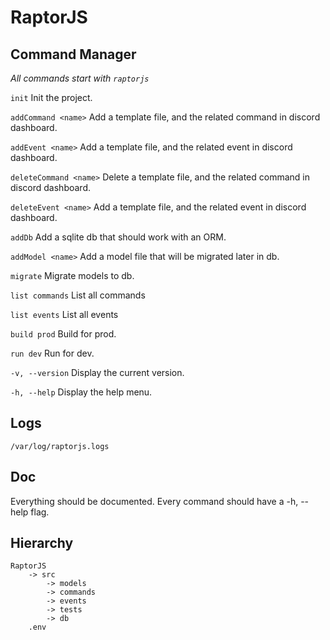 # RaptorJS

## Command Manager

*All commands start with `raptorjs`*

`init` Init the project.

`addCommand <name>` Add a template file, and the related command in discord dashboard.

`addEvent <name>` Add a template file, and the related event in discord dashboard.

`deleteCommand <name>` Delete a template file, and the related command in discord dashboard.

`deleteEvent <name>` Add a template file, and the related event in discord dashboard.

`addDb` Add a sqlite db that should work with an ORM.

`addModel <name>` Add a model file that will be migrated later in db.

`migrate` Migrate models to db.

`list commands` List all commands

`list events` List all events

`build prod` Build for prod.

`run dev` Run for dev.

`-v, --version` Display the current version.

`-h, --help` Display the help menu.


## Logs

`/var/log/raptorjs.logs`

## Doc

Everything should be documented.
Every command should have a -h, --help flag.

## Hierarchy

```
RaptorJS
    -> src
        -> models
        -> commands
        -> events
        -> tests
        -> db
    .env
```
